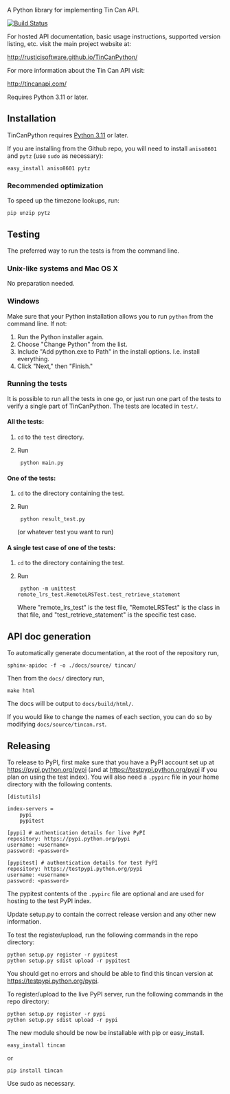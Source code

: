 A Python library for implementing Tin Can API.

[![Build Status](https://github.com/openedx/TinCanPython/workflows/Python%20CI/badge.svg?branch=master)](https://github.com/openedx/TinCanPython/actions?query=workflow%3A%22Python+CI%22)

For hosted API documentation, basic usage instructions, supported version listing, etc. visit the main project website at:

<http://rusticisoftware.github.io/TinCanPython/>

For more information about the Tin Can API visit:

<http://tincanapi.com/>

Requires Python 3.11 or later.

## Installation
TinCanPython requires [Python 3.11](https://www.python.org/downloads/) or later.

If you are installing from the Github repo, you will need to install `aniso8601` and `pytz` (use `sudo` as necessary):

    easy_install aniso8601 pytz

### Recommended optimization
To speed up the timezone lookups, run:

    pip unzip pytz

## Testing
The preferred way to run the tests is from the command line.

### Unix-like systems and Mac OS X
No preparation needed.

### Windows
Make sure that your Python installation allows you to run `python` from the command line. If not:

1. Run the Python installer again.
2. Choose "Change Python" from the list.
3. Include "Add python.exe to Path" in the install options. I.e. install everything.
4. Click "Next," then "Finish."

### Running the tests
It is possible to run all the tests in one go, or just run one part of the tests to verify a single part of TinCanPython. The tests are located in `test/`.

#### All the tests:
1. `cd` to the `test` directory.
2. Run

        python main.py

#### One of the tests:
1. `cd` to the directory containing the test.
2. Run

        python result_test.py

    (or whatever test you want to run)

#### A single test case of one of the tests:
1. `cd` to the directory containing the test.
2. Run

        python -m unittest remote_lrs_test.RemoteLRSTest.test_retrieve_statement

    Where "remote_lrs_test" is the test file, "RemoteLRSTest" is the class in that file, and "test_retrieve_statement" is the specific test case.

## API doc generation
To automatically generate documentation, at the root of the repository run,

    sphinx-apidoc -f -o ./docs/source/ tincan/

Then from the `docs/` directory run,

    make html

The docs will be output to `docs/build/html/`.

If you would like to change the names of each section, you can do so by modifying `docs/source/tincan.rst`.

## Releasing
To release to PyPI, first make sure that you have a PyPI account set up at https://pypi.python.org/pypi (and at
 https://testpypi.python.org/pypi if you plan on using the test index). You will also need a `.pypirc` file in your
 home directory with the following contents.

    [distutils]

    index-servers =
        pypi
        pypitest

    [pypi] # authentication details for live PyPI
    repository: https://pypi.python.org/pypi
    username: <username>
    password: <password>

    [pypitest] # authentication details for test PyPI
    repository: https://testpypi.python.org/pypi
    username: <username>
    password: <password>

The pypitest contents of the `.pypirc` file are optional and are used for hosting to the test PyPI index.

Update setup.py to contain the correct release version and any other new information.

To test the register/upload, run the following commands in the repo directory:

    python setup.py register -r pypitest
    python setup.py sdist upload -r pypitest

You should get no errors and should be able to find this tincan version at https://testpypi.python.org/pypi.

To register/upload to the live PyPI server, run the following commands in the repo directory:

    python setup.py register -r pypi
    python setup.py sdist upload -r pypi

The new module should be now be installable with pip or easy_install.

    easy_install tincan
    
or

    pip install tincan
    
Use sudo as necessary.
